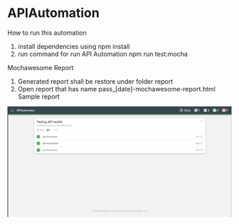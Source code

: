 # APIAutomation

How to run this automation

1. install dependencies using npm install
2. run command for run API Automation npm run test:mocha

Mochawesome Report

1. Generated report shall be restore under folder report
2. Open report that has name pass_[date]-mochawesome-report.html Sample report

![alt text](image.png)